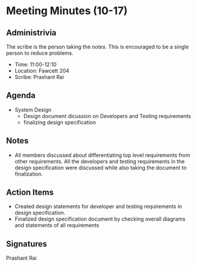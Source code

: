 
# Meeting Minutes (10-17)

## Administrivia
The scribe is the person taking the _notes_. This is encouraged to be a single person to reduce problems.
* Time: 11:00-12:10
* Location: Fawcett 204
* Scribe: Prashant Rai

## Agenda
* System Design
  * Design document dicussion on Developers and Testing requirements
  * finalizing design specification

## Notes
* All members discussed about differentiating top level requirements from other requirements. All the developers and testing requirements in the design specification were discussed while also taking the document to finalization.


## Action Items
* Created design statements for developer and testing requirements in design specification.
* Finalized design specification document by checking overall diagrams and statements of all requirements


## Signatures
Prashant Rai  
